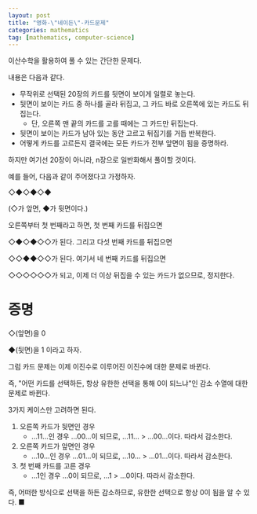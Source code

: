 ```yaml
---
layout: post
title: "영화-\"네이든\"-카드문제"
categories: mathematics
tag: [mathematics, computer-science]
---
```


이산수학을 활용하여 풀 수 있는 간단한 문제다.

내용은 다음과 같다.

- 무작위로 선택된 20장의 카드를 뒷면이 보이게 일렬로 놓는다.
- 뒷면이 보이는 카드 중 하나를 골라 뒤집고, 그 카드 바로 오른쪽에 있는 카드도 뒤집는다.
    - 단, 오른쪽 맨 끝의 카드를 고를 때에는 그 카드만 뒤집는다.
- 뒷면이 보이는 카드가 남아 있는 동안 고르고 뒤집기를 거듭 반복한다.
- 어떻게 카드를 고르든지 결국에는 모든 카드가 전부 앞면이 됨을 증명하라.

하지만 여기선 20장이 아니라, n장으로 일반화해서 풀이할 것이다.

예를 들어, 다음과 같이 주어졌다고 가정하자.

◇◆◇◆◇◆

(◇가 앞면, ◆가 뒷면이다.)

오른쪽부터 첫 번째라고 하면, 첫 번째 카드를 뒤집으면

◇◆◇◆◇◇가 된다. 그리고 다섯 번째 카드를 뒤집으면

◇◇◆◆◇◇가 된다. 여기서 네 번째 카드를 뒤집으면

◇◇◇◇◇◇가 되고, 이제 더 이상 뒤집을 수 있는 카드가 없으므로, 정지한다.

# 증명

◇(앞면)을 0

◆(뒷면)을 1
이라고 하자.

그럼 카드 문제는 이제 이진수로 이루어진 이진수에 대한 문제로 바뀐다.

즉, "어떤 카드를 선택하든, 항상 유한한 선택을 통해 0이 되느냐"인 감소 수열에 대한 문제로 바뀐다.

3가지 케이스만 고려하면 된다.

1. 오른쪽 카드가 뒷면인 경우
    - ...11...인 경우 ...00...이 되므로, ...11... > ...00...이다. 따라서 감소한다.
2. 오른쪽 카드가 앞면인 경우
    - ...10...인 경우 ...01...이 되므로, ...10... > ...01...이다. 따라서 감소한다.
3. 첫 번째 카드를 고른 경우
    - ...1인 경우 ...0이 되므로, ...1 > ...0이다. 따라서 감소한다.

즉, 어떠한 방식으로 선택을 하든 감소하므로, 유한한 선택으로 항상 0이 됨을 알 수 있다. ■
